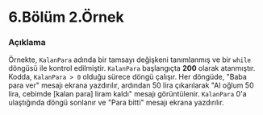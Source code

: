 # 6.Bölüm 2.Örnek

### Açıklama

Örnekte, `KalanPara` adında bir tamsayı değişkeni tanımlanmış ve bir `while` döngüsü ile kontrol edilmiştir. `KalanPara` başlangıçta **200** olarak atanmıştır. Kodda, `KalanPara > 0` olduğu sürece döngü çalışır. Her döngüde, "Baba para ver" mesajı ekrana yazdırılır, ardından 50 lira çıkarılarak "Al oğlum 50 lira, cebimde [kalan para] liram kaldı" mesajı görüntülenir. `KalanPara` 0'a ulaştığında döngü sonlanır ve "Para bitti" mesajı ekrana yazdırılır.
